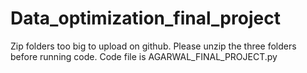 # Data_optimization_final_project
Zip folders too big to upload on github. Please unzip the three folders before running code.
Code file is AGARWAL_FINAL_PROJECT.py

